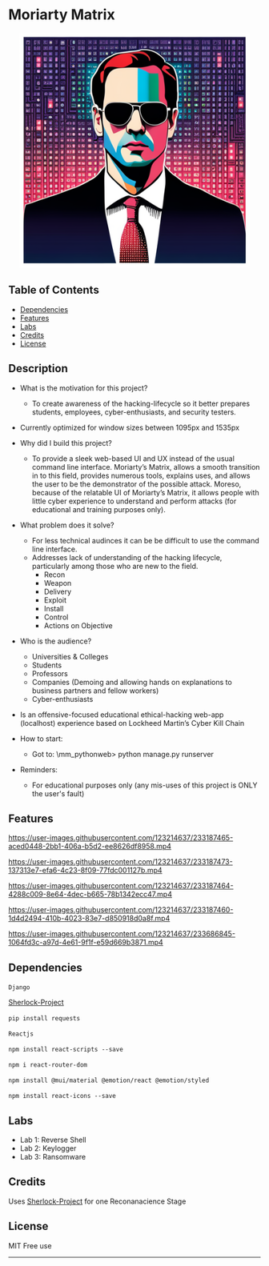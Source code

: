 # Moriarty Matrix


<p align="center">
  <img width="460" height="470" src="https://github.com/Fiery-Warrior/mm_pythonweb/blob/main/READmeSources/Images/MoriartyMatrix.png">
</p>





## Table of Contents


- [Dependencies](#dependencies)
- [Features](#features)
- [Labs](#labs)
- [Credits](#credits)
- [License](#license)



## Description

- What is the motivation for this project? 
  - To create awareness of the hacking-lifecycle so it better prepares students, employees, cyber-enthusiasts, and security testers. 
  
- Currently optimized for window sizes between 1095px and 1535px

- Why did I build this project?
  - To provide a sleek web-based UI and UX instead of the usual command line interface.  Moriarty’s Matrix, allows a smooth transition in to this field, provides numerous tools, explains uses, and allows the user to be the demonstrator of the possible attack. Moreso, because of the relatable UI of Moriarty’s Matrix, it allows people with little cyber experience to understand and perform attacks (for educational and training purposes only). 
  
- What problem does it solve?
  - For less technical audinces it can be be difficult to use the command line interface.
  - Addresses lack of understanding of the hacking lifecycle, particularly among those who are new to the field. 
    - Recon
    - Weapon
    - Delivery
    - Exploit
    - Install
    - Control
    - Actions on Objective
  
- Who is the audience?
  - Universities & Colleges 
  - Students
  - Professors
  - Companies (Demoing and allowing hands on explanations to business partners and fellow workers)
  - Cyber-enthusiasts

- Is an offensive-focused educational ethical-hacking web-app (localhost) experience based on Lockheed Martin’s Cyber Kill Chain

- How to start:
  - Got to: \mm_pythonweb> python manage.py runserver
  
- Reminders:
  - For educational purposes only (any mis-uses of this project is ONLY the user's fault)


## Features



https://user-images.githubusercontent.com/123214637/233187465-aced0448-2bb1-406a-b5d2-ee8626df8958.mp4



https://user-images.githubusercontent.com/123214637/233187473-137313e7-efa6-4c23-8f09-77fdc001127b.mp4


https://user-images.githubusercontent.com/123214637/233187464-4288c009-8e64-4dec-b665-78b1342ecc47.mp4


https://user-images.githubusercontent.com/123214637/233187460-1d4d2494-410b-4023-83e7-d850918d0a8f.mp4





https://user-images.githubusercontent.com/123214637/233686845-1064fd3c-a97d-4e61-9f1f-e59d669b3871.mp4


## Dependencies




```Django```

[Sherlock-Project](https://github.com/sherlock-project/sherlock)

```pip install requests```

```Reactjs```

```npm install react-scripts --save```

```npm i react-router-dom```

```npm install @mui/material @emotion/react @emotion/styled```

```npm install react-icons --save```

## Labs
- Lab 1: Reverse Shell 
- Lab 2: Keylogger
- Lab 3: Ransomware

## Credits

Uses [Sherlock-Project](https://github.com/sherlock-project/sherlock) for one Reconanacience Stage


## License

MIT Free use

---


